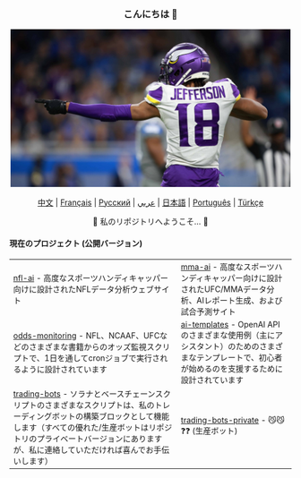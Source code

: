 
<div align="center">
    <h3>こんにちは 🤝</h3>
<!--     <img src="https://static.vecteezy.com/system/resources/thumbnails/017/047/854/small_2x/cute-cat-illustration-cat-kawaii-chibi-drawing-style-cat-cartoon-vector.jpg" width="200"/> -->
<!--     <img src="images/justin-jefferson.png" alt="Justin Jefferson" width="900"/> -->
    <img src="images/justin-jefferson-2.jpg" alt="Justin Jefferson" width="500"/>
</div>

<p align="center">
    <a href="https://github.com/bestisblessed/bestisblessed/blob/main/README_CN.md">中文</a> |
    <a href="https://github.com/bestisblessed/bestisblessed/blob/main/README_FR.md">Français</a> |
    <a href="https://github.com/bestisblessed/bestisblessed/blob/main/README_RU.md">Русский</a> |
    <a href="https://github.com/bestisblessed/bestisblessed/blob/main/README_AR.md">عربي</a> |
    <a href="https://github.com/bestisblessed/bestisblessed/blob/main/README_JP.md">日本語</a> |
    <a href="https://github.com/bestisblessed/bestisblessed/blob/main/README_PTBR.md">Português</a> |
    <a href="https://github.com/bestisblessed/bestisblessed/blob/main/README_TR.md">Türkçe</a>
</p>
<p align="center">🚀 私のリポジトリへようこそ... 🚀</p>

<h4 align="left">現在のプロジェクト (公開バージョン)</h4>
    <table align="center">
        <tr>
            <td><a href="https://nfl-ai.streamlit.app/">nfl-ai</a> - 高度なスポーツハンディキャッパー向けに設計されたNFLデータ分析ウェブサイト</td>
            <td><a href="https://mma-ai.streamlit.app/">mma-ai</a> - 高度なスポーツハンディキャッパー向けに設計されたUFC/MMAデータ分析、AIレポート生成、および試合予測サイト</td>
        </tr>
        <tr>
            <td><a href="https://github.com/bestisblessed/odds-monitoring">odds-monitoring</a> - NFL、NCAAF、UFCなどのさまざまな書籍からのオッズ監視スクリプトで、1日を通してcronジョブで実行されるように設計されています</td>
            <td><a href="https://github.com/bestisblessed/ai-templates">ai-templates</a> - OpenAI APIのさまざまな使用例（主にアシスタント）のためのさまざまなテンプレートで、初心者が始めるのを支援するために設計されています</td>
        </tr>
        <tr>
            <td><a href="https://github.com/bestisblessed/trading-bots">trading-bots</a> - ソラナとベースチェーンスクリプトのさまざまなスクリプトは、私のトレーディングボットの構築ブロックとして機能します（すべての優れた/生産ボットはリポジトリのプライベートバージョンにありますが、私に連絡していただければ喜んでお手伝いします）</td>
            <td><a href="https://github.com/bestisblessed/trading-bots-private">trading-bots-private</a> - 😼😼❓❓ (生産ボット)</td>
        </tr>
    </table>
</div>
